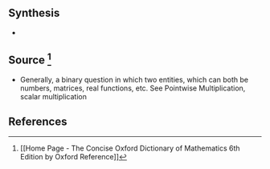 ## Synthesis
- 
## Source [^1]
- Generally, a binary question in which two entities, which can both be numbers, matrices, real functions, etc. See Pointwise Multiplication, scalar multiplication
## References

[^1]: [[Home Page - The Concise Oxford Dictionary of Mathematics 6th Edition by Oxford Reference]]